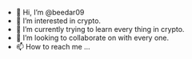 - 👋 Hi, I’m @beedar09
- 👀 I’m interested in crypto.
- 🌱 I’m currently trying to learn every thing in crypto.
- 💞️ I’m looking to collaborate on with every one.
- 📫 How to reach me ...

<!---
beedar09/beedar09 is a ✨ special ✨ repository because its `README.md` (this file) appears on your GitHub profile.
You can click the Preview link to take a look at your changes.
--->
